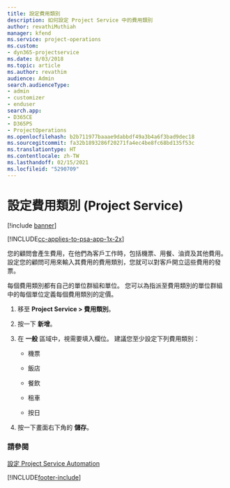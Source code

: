 ```yaml
---
title: 設定費用類別
description: 如何設定 Project Service 中的費用類別
author: revathiMuthiah
manager: kfend
ms.service: project-operations
ms.custom:
- dyn365-projectservice
ms.date: 8/03/2018
ms.topic: article
ms.author: revathim
audience: Admin
search.audienceType:
- admin
- customizer
- enduser
search.app:
- D365CE
- D365PS
- ProjectOperations
ms.openlocfilehash: b2b711977baaae9dabbdf49a3b4a6f3bad9dec18
ms.sourcegitcommit: fa32b1893286f20271fa4ec4be8fc68bd135f53c
ms.translationtype: HT
ms.contentlocale: zh-TW
ms.lasthandoff: 02/15/2021
ms.locfileid: "5290709"
---
```

# <a name="configure-expense-categories-project-service"></a>設定費用類別 (Project Service)

[!include [banner](../includes/psa-now-project-operations.md)]

[!INCLUDE[cc-applies-to-psa-app-1x-2x](../includes/cc-applies-to-psa-app-1x-2x.md)]

您的顧問會產生費用，在他們為客戶工作時，包括機票、用餐、油資及其他費用。 設定您的顧問可用來輸入其費用的費用類別，您就可以對客戶開立這些費用的發票。  
  
每個費用類別都有自己的單位群組和單位。 您可以為指派至費用類別的單位群組中的每個單位定義每個費用類別的定價。  
  
1.  移至 **Project Service > 費用類別**。  
  
2.  按一下 **新增**。  
  
3.  在 **一般** 區域中，視需要填入欄位。 建議您至少設定下列費用類別：  
  
    -   機票  
  
    -   飯店  
  
    -   餐飲  
  
    -   租車  
  
    -   按日  
  
4.  按一下畫面右下角的 **儲存**。  
  
### <a name="see-also"></a>請參閱  
 [設定 Project Service Automation](../psa/configure.md)


[!INCLUDE[footer-include](../includes/footer-banner.md)]
